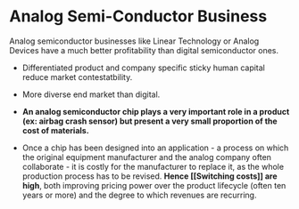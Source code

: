# Analog Semi-Conductor Business
 Analog semiconductor businesses like Linear Technology or Analog Devices have a much better profitability than digital semiconductor ones.
 
 - Differentiated product and company specific sticky human capital reduce market contestatbility. 
 - More diverse end market than digital. 
 
 - **An analog semiconductor chip plays a very important role in a product (ex: airbag crash sensor) but present a very small proportion of the cost of materials.**
 - Once a chip has been designed into an application - a process on which the original equipment manufacturer and the analog company often collaborate - it is costly for the manufacturer to replace it, as the whole production process has to be revised. **Hence [[Switching costs]] are high**, both improving pricing power over the product lifecycle (often ten years or more) and the degree to which revenues are recurring.